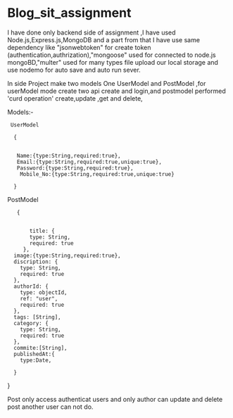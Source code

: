 # Blog_sit_assignment
I have done only backend side of assignment ,I have used Node.js,Express.js,MongoDB and a part from that I have use same dependency like "jsonwebtoken" for create token (authentication,authrization),"mongoose" used for connected to node.js mongoBD,"multer" used for many types file upload our local storage and use nodemo for auto save and auto run sever.

In side Project make two models One UserModel and PostModel ,for userModel mode create two api create and login,and postmodel performed 'curd operation' create,update ,get and delete,

Models:-

     UserModel
     
      {

      
       Name:{type:String,required:true},
       Email:{type:String,required:true,unique:true},
       Password:{type:String,required:true},
        Mobile_No:{type:String,required:true,unique:true}

      }

   PostModel
   
       {

       
           title: {
           type: String, 
           required: true
         },
      image:{type:String,required:true},
      discription: {
        type: String,
        required: true
      },
      authorId: {
        type: objectId,
        ref: "user",
        required: true
      },
      tags: [String],
      category: {
        type: String,
        required: true
      },
      commite:[String],
      publishedAt:{
        type:Date,
        
      }
}

Post only access authenticat users and only author can update and delete post another user can not do.  
